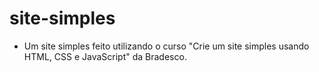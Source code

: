 # site-simples
- Um site simples feito utilizando o curso "Crie um site simples usando HTML, CSS e JavaScript" da Bradesco.
